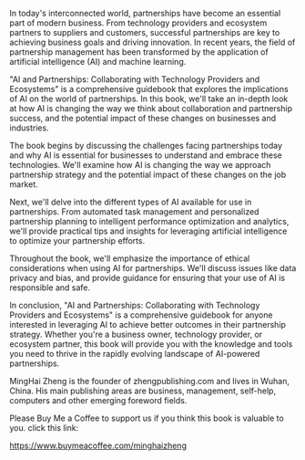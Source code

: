 
In today's interconnected world, partnerships have become an essential part of modern business. From technology providers and ecosystem partners to suppliers and customers, successful partnerships are key to achieving business goals and driving innovation. In recent years, the field of partnership management has been transformed by the application of artificial intelligence (AI) and machine learning.

"AI and Partnerships: Collaborating with Technology Providers and Ecosystems" is a comprehensive guidebook that explores the implications of AI on the world of partnerships. In this book, we'll take an in-depth look at how AI is changing the way we think about collaboration and partnership success, and the potential impact of these changes on businesses and industries.

The book begins by discussing the challenges facing partnerships today and why AI is essential for businesses to understand and embrace these technologies. We'll examine how AI is changing the way we approach partnership strategy and the potential impact of these changes on the job market.

Next, we'll delve into the different types of AI available for use in partnerships. From automated task management and personalized partnership planning to intelligent performance optimization and analytics, we'll provide practical tips and insights for leveraging artificial intelligence to optimize your partnership efforts.

Throughout the book, we'll emphasize the importance of ethical considerations when using AI for partnerships. We'll discuss issues like data privacy and bias, and provide guidance for ensuring that your use of AI is responsible and safe.

In conclusion, "AI and Partnerships: Collaborating with Technology Providers and Ecosystems" is a comprehensive guidebook for anyone interested in leveraging AI to achieve better outcomes in their partnership strategy. Whether you're a business owner, technology provider, or ecosystem partner, this book will provide you with the knowledge and tools you need to thrive in the rapidly evolving landscape of AI-powered partnerships.

MingHai Zheng is the founder of zhengpublishing.com and lives in Wuhan, China. His main publishing areas are business, management, self-help, computers and other emerging foreword fields.

Please Buy Me a Coffee to support us if you think this book is valuable to you. click this link:

https://www.buymeacoffee.com/minghaizheng
